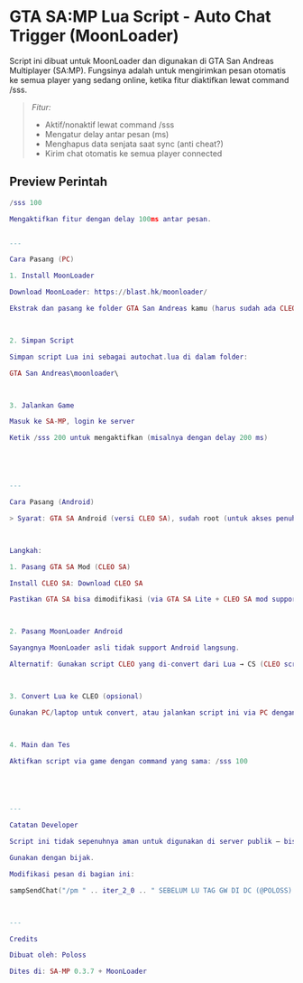 # GTA SA:MP Lua Script - Auto Chat Trigger (MoonLoader)

Script ini dibuat untuk MoonLoader dan digunakan di GTA San Andreas Multiplayer (SA:MP). Fungsinya adalah untuk mengirimkan pesan otomatis ke semua player yang sedang online, ketika fitur diaktifkan lewat command /sss.

> *Fitur:*
> - Aktif/nonaktif lewat command /sss
> - Mengatur delay antar pesan (ms)
> - Menghapus data senjata saat sync (anti cheat?)
> - Kirim chat otomatis ke semua player connected

## Preview Perintah

```lua
/sss 100

Mengaktifkan fitur dengan delay 100ms antar pesan.


---

Cara Pasang (PC)

1. Install MoonLoader

Download MoonLoader: https://blast.hk/moonloader/

Ekstrak dan pasang ke folder GTA San Andreas kamu (harus sudah ada CLEO juga).



2. Simpan Script

Simpan script Lua ini sebagai autochat.lua di dalam folder:

GTA San Andreas\moonloader\



3. Jalankan Game

Masuk ke SA-MP, login ke server

Ketik /sss 200 untuk mengaktifkan (misalnya dengan delay 200 ms)





---

Cara Pasang (Android)

> Syarat: GTA SA Android (versi CLEO SA), sudah root (untuk akses penuh)



Langkah:

1. Pasang GTA SA Mod (CLEO SA)

Install CLEO SA: Download CLEO SA

Pastikan GTA SA bisa dimodifikasi (via GTA SA Lite + CLEO SA mod support)



2. Pasang MoonLoader Android

Sayangnya MoonLoader asli tidak support Android langsung.

Alternatif: Gunakan script CLEO yang di-convert dari Lua → CS (CLEO script)



3. Convert Lua ke CLEO (opsional)

Gunakan PC/laptop untuk convert, atau jalankan script ini via PC dengan MoonLoader.



4. Main dan Tes

Aktifkan script via game dengan command yang sama: /sss 100





---

Catatan Developer

Script ini tidak sepenuhnya aman untuk digunakan di server publik — bisa dianggap spam atau flood.

Gunakan dengan bijak.

Modifikasi pesan di bagian ini:

sampSendChat("/pm " .. iter_2_0 .. " SEBELUM LU TAG GW DI DC (@POLOSS) TERUS BILANG LU GG GW GA BAKAL SELESAI ")



---

Credits

Dibuat oleh: Poloss

Dites di: SA-MP 0.3.7 + MoonLoader
